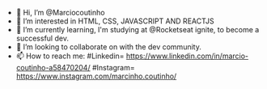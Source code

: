 - 👋 Hi, I’m @Marciocoutinho
- 👀 I’m interested in HTML, CSS, JAVASCRIPT AND REACTJS
- 🌱 I’m currently learning, I'm studying at @Rocketseat ignite, to become a successful dev.
- 💞️ I’m looking to collaborate on with the dev community.
- 📫 How to reach me:
#Linkedin= https://www.linkedin.com/in/marcio-coutinho-a58470204/
#Instagram= https://www.instagram.com/marcinho.coutinho/

<!---
Marciocoutinho/Marciocoutinho is a ✨ special ✨ repository because its `README.md` (this file) appears on your GitHub profile.
You can click the Preview link to take a look at your changes.
--->
